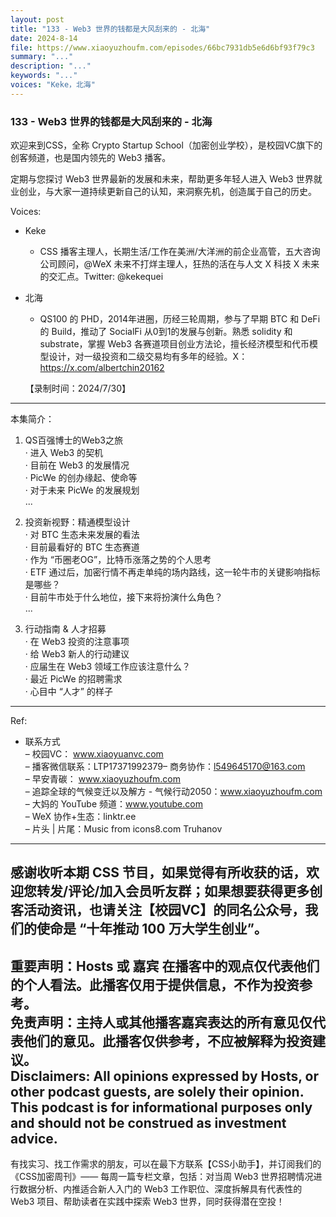 ```yaml
---
layout: post
title: "133 - Web3 世界的钱都是大风刮来的 - 北海"
date: 2024-8-14
file: https://www.xiaoyuzhoufm.com/episodes/66bc7931db5e6d6bf93f79c3
summary: "..."
description: "..."
keywords: "..."
voices: "Keke，北海"
---
```


### 133 - Web3 世界的钱都是大风刮来的 - 北海

欢迎来到CSS，全称 Crypto Startup School（加密创业学校），是校园VC旗下的创客频道，也是国内领先的 Web3 播客。  

定期与您探讨 Web3 世界最新的发展和未来，帮助更多年轻人进入 Web3 世界就业创业，与大家一道持续更新自己的认知，来洞察先机，创造属于自己的历史。  

Voices:  

- Keke  
  + CSS 播客主理人，长期生活/工作在美洲/大洋洲的前企业高管，五大咨询公司顾问，@WeX 未来不打烊主理人，狂热的活在与人文 X 科技 X 未来的交汇点。Twitter: @kekequei  

- 北海        
  + QS100 的 PHD，2014年进圈，历经三轮周期，参与了早期 BTC 和 DeFi 的 Build，推动了 SocialFi 从0到1的发展与创新。熟悉 solidity 和 substrate，掌握 Web3 各赛道项目创业方法论，擅长经济模型和代币模型设计，对一级投资和二级交易均有多年的经验。X：https://x.com/albertchin20162  

  【录制时间：2024/7/30】  
---------------------------------------------------  
本集简介：  
1. QS百强博士的Web3之旅  
· 进入 Web3 的契机  
· 目前在 Web3 的发展情况  
· PicWe 的创办缘起、使命等  
· 对于未来 PicWe 的发展规划  
...  

2. 投资新视野：精通模型设计  
· 对 BTC 生态未来发展的看法  
· 目前最看好的 BTC 生态赛道  
· 作为 “币圈老OG”，比特币涨落之势的个人思考  
· ETF 通过后，加密行情不再走单纯的场内路线，这一轮牛市的关键影响指标是哪些？  
· 目前牛市处于什么地位，接下来将扮演什么角色？  
...  

3. 行动指南 & 人才招募  
· 在 Web3 投资的注意事项  
· 给 Web3 新人的行动建议  
· 应届生在 Web3 领域工作应该注意什么？  
· 最近 PicWe 的招聘需求  
· 心目中 “人才” 的样子   
---------------------------------------------------  
Ref:  
  + 联系方式  
– 校园VC： www.xiaoyuanvc.com  
– 播客微信联系：LTP17371992379– 商务协作：l549645170@163.com  
– 早安青碳： www.xiaoyuzhoufm.com  
– 追踪全球的气候变迁以及解方 - 气候行动2050：www.xiaoyuzhoufm.com  
– 大妈的 YouTube 频道：www.youtube.com  
– WeX 协作+生态：linktr.ee  
– 片头 | 片尾：Music from icons8.com Truhanov  
---------------------------------------------------  
感谢收听本期 CSS 节目，如果觉得有所收获的话，欢迎您转发/评论/加入会员听友群；如果想要获得更多创客活动资讯，也请关注【校园VC】的同名公众号，我们的使命是 “十年推动 100 万大学生创业”。  
---------------------------------------------------  
重要声明：Hosts 或 嘉宾 在播客中的观点仅代表他们的个人看法。此播客仅用于提供信息，不作为投资参考。   
免责声明：主持人或其他播客嘉宾表达的所有意见仅代表他们的意见。此播客仅供参考，不应被解释为投资建议。  
Disclaimers: All opinions expressed by Hosts, or other podcast guests, are solely their opinion. This podcast is for informational purposes only and should not be construed as investment advice.  
---------------------------------------------------  
有找实习、找工作需求的朋友，可以在最下方联系【CSS小助手】，并订阅我们的《CSS加密周刊》—— 每周一篇专栏文章，包括：对当周 Web3 世界招聘情况进行数据分析、内推适合新人入门的 Web3 工作职位、深度拆解具有代表性的 Web3 项目、帮助读者在实践中探索 Web3 世界，同时获得潜在空投！
